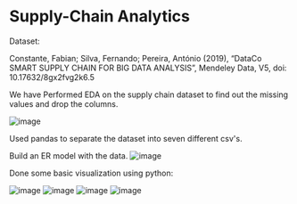# Supply-Chain Analytics



Dataset:

Constante, Fabian; Silva, Fernando; Pereira, António (2019), “DataCo SMART SUPPLY CHAIN FOR BIG DATA ANALYSIS”, Mendeley Data, V5, doi: 10.17632/8gx2fvg2k6.5


We have Performed EDA on the supply chain dataset to find out the missing values and drop the columns.

![image](https://user-images.githubusercontent.com/29980464/167240409-9a015905-2924-429a-a5b5-ed687993b070.png)

Used pandas to separate the dataset into seven different csv's.

Build an ER model with the data.
![image](https://user-images.githubusercontent.com/29980464/167240457-d052badd-6c02-41d0-9c65-34c9a265decb.png)

Done some basic visualization using python:

![image](https://user-images.githubusercontent.com/29980464/167240489-ddaed602-5598-4ab9-a1f1-11c1d47b5905.png)
![image](https://user-images.githubusercontent.com/29980464/167240497-a11998c3-e76f-4320-bd54-2a70ccdaf615.png)
![image](https://user-images.githubusercontent.com/29980464/167240532-b7d2bfc2-8798-45d1-8ac0-f0786cb7a667.png)
![image](https://user-images.githubusercontent.com/29980464/167240561-faa6b219-ab99-4d10-aa8d-166514124c37.png)


















